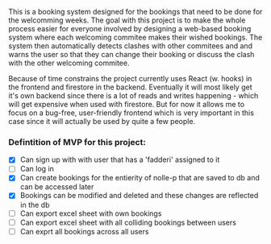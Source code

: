 This is a booking system designed for the bookings that need to be done for the welcomming weeks. 
The goal with this project is to make the whole process easier for everyone involved by designing a web-based booking system where each welcoming commitee makes their wished bookings. The system then automatically detects clashes with other commitees and and warns the user so that they can change their booking or discuss the clash with the other welcoming commitee. 

Because of time constrains the project currently uses React (w. hooks) in the frontend and firestore in the backend. Eventually it will most likely get it's own backend since there is a lot of reads and writes happening - which will get expensive when used with firestore. But for now it allows me to focus on a bug-free, user-friendly frontend which is very important in this case since it will actually be used by quite a few people. 

### Defintition of MVP for this project:

- [x] Can sign up with with user that has a 'fadderi' assigned to it
- [ ] Can log in
- [x] Can create bookings for the entierity of nolle-p that are saved to db and can be accessed later
- [x] Bookings can be modified and deleted and these changes are reflected in the db
- [ ] Can export excel sheet with own bookings
- [ ] Can export excel sheet with all colliding bookings between users
- [ ] Can exprt all bookings across all users
